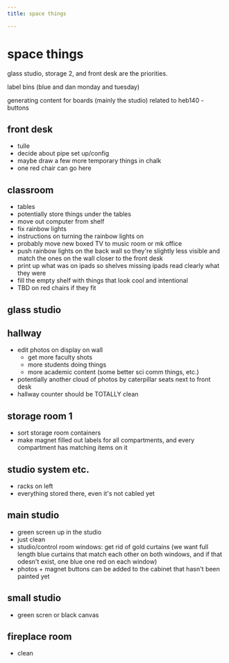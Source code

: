 ```yaml
---
title: space things

---
```


# space things
glass studio, storage 2, and front desk are the priorities.

label bins (blue and dan monday and tuesday)

generating content for boards (mainly the studio) related to heb140 - buttons


## front desk
* tulle
* decide about pipe set up/config
* maybe draw a few more temporary things in chalk
* one red chair can go here
## classroom
* tables
* potentially store things under the tables
* move out computer from shelf
* fix rainbow lights
* instructions on turning the rainbow lights on
* probably move new boxed TV to music room or mk office
* push rainbow lights on the back wall so they're slightly less visible and match the ones on the wall closer to the front desk
* print up what was on ipads so shelves missing ipads read clearly what they were
* fill the empty shelf with things that look cool and intentional
* TBD on red chairs if they fit
## glass studio

## hallway
* edit photos on display on wall
    * get more faculty shots
    * more students doing things
    * more academic content (some better sci comm things, etc.)
* potentially another cloud of photos by caterpillar seats next to front desk
* hallway counter should be TOTALLY clean

## storage room 1
* sort storage room containers
* make magnet filled out labels for all compartments, and every compartment has matching items on it

## studio system etc.
* racks on left
* everything stored there, even it's not cabled yet

## main studio
* green screen up in the studio
* just clean
* studio/control room windows: get rid of gold curtains (we want full length blue curtains that match each other on both windows, and if that odesn't exist, one blue one red on each window)
* photos + magnet buttons can be added to the cabinet that hasn't been painted yet

## small studio
* green scren or black canvas 

## fireplace room
* clean
